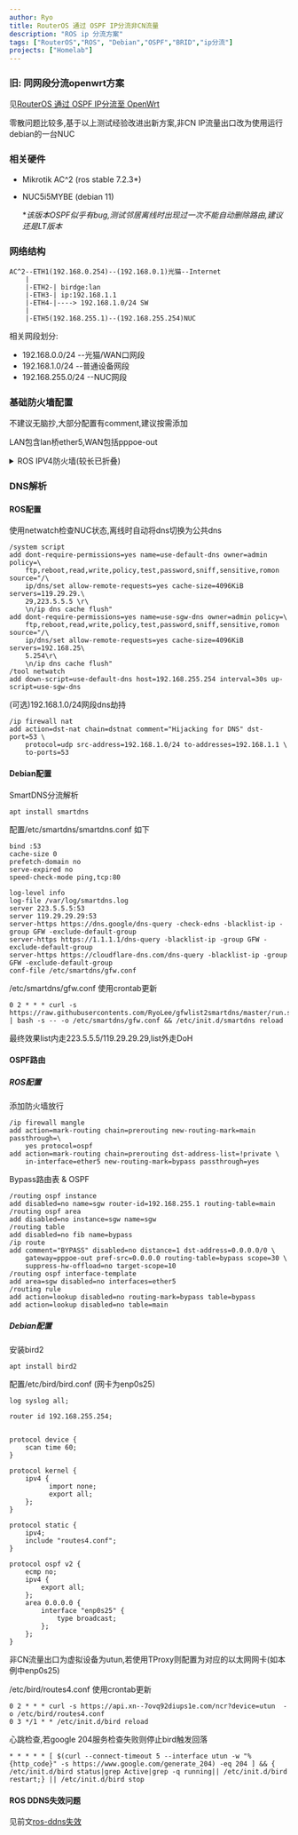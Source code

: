 ```yaml
---
author: Ryo
title: RouterOS 通过 OSPF IP分流非CN流量
description: "ROS ip 分流方案"
tags: ["RouterOS","ROS", "Debian","OSPF","BRID","ip分流"]
projects: ["Homelab"]
---
```


### 旧: 同网段分流openwrt方案

见[RouterOS 通过 OSPF IP分流至 OpenWrt](https://blog.xn--7ovq92diups1e.com/post/homelab-ros-ospf/)

零散问题比较多,基于以上测试经验改进出新方案,非CN IP流量出口改为使用运行debian的一台NUC

### 相关硬件
- Mikrotik AC^2 (ros stable 7.2.3*)
- NUC5i5MYBE (debian 11)

    **该版本OSPF似乎有bug,测试邻居离线时出现过一次不能自动删除路由,建议还是LT版本*

### 网络结构
```
AC^2--ETH1(192.168.0.254)--(192.168.0.1)光猫--Internet
    |
    |-ETH2-| birdge:lan
    |-ETH3-| ip:192.168.1.1
    |-ETH4-|----> 192.168.1.0/24 SW
    |
    |-ETH5(192.168.255.1)--(192.168.255.254)NUC
```

相关网段划分:
- 192.168.0.0/24 --光猫/WAN口网段
- 192.168.1.0/24 --普通设备网段
- 192.168.255.0/24 --NUC网段
### 基础防火墙配置
不建议无脑抄,大部分配置有comment,建议按需添加
 
LAN包含lan桥ether5,WAN包括pppoe-out
<details>
  <summary>ROS IPV4防火墙(较长已折叠)</summary>

```ros
/ip firewall address-list
add address=0.0.0.0/8 comment="defconf: RFC6890" list=no_forward_ipv4
add address=169.254.0.0/16 comment="defconf: RFC6890" list=no_forward_ipv4
add address=224.0.0.0/4 comment="defconf: multicast" list=no_forward_ipv4
add address=255.255.255.255 comment="defconf: RFC6890" list=no_forward_ipv4
add address=192.168.233.233 list=BOT
add address=192.168.0.0/16 list=private
add address=10.0.0.0/8 list=private
add address=172.16.0.0/12 list=private
/ip firewall filter
add action=drop chain=input comment=ANTI-BOT disabled=yes src-address-list=\
    BOT
add action=accept chain=input comment=Accept-OSPF protocol=ospf
add action=accept chain=input comment=Accept-LAN-DNS dst-address=192.168.1.1 \
    dst-port=53 protocol=udp
add action=accept chain=input comment=Accept-NTP dst-port=123 protocol=udp
add action=drop chain=input comment=BLOCK-DNS dst-port=53 in-interface-list=\
    WAN protocol=udp
add action=drop chain=input comment=BLOCK-DoT dst-port=53 in-interface-list=\
    WAN protocol=tcp
add action=drop chain=input comment=BLOCK-HTTP dst-port=80 in-interface-list=\
    WAN protocol=tcp
add action=drop chain=input comment=BLOCK-HTTPS dst-port=443 \
    in-interface-list=WAN protocol=tcp
add action=accept chain=input comment=\
    "defconf: accept established,related,untracked" connection-state=\
    established,related,untracked
add action=drop chain=input comment="defconf: drop invalid" connection-state=\
    invalid
add action=accept chain=input comment="defconf: accept ICMP" log-prefix=\
    IPv4-ping protocol=icmp
add action=accept chain=input comment=\
    "defconf: accept to local loopback (for CAPsMAN)" dst-address=127.0.0.1
add action=drop chain=input comment="defconf: drop all not coming from LAN" \
    in-interface-list=!LAN
add action=accept chain=forward comment="defconf: accept in ipsec policy" \
    ipsec-policy=in,ipsec
add action=accept chain=forward comment="defconf: accept out ipsec policy" \
    ipsec-policy=out,ipsec
add action=fasttrack-connection chain=forward comment="defconf: fasttrack" \
    connection-state=established,related hw-offload=yes
add action=accept chain=forward comment=\
    "defconf: accept established,related, untracked" connection-state=\
    established,related,untracked
add action=drop chain=forward comment="defconf: drop invalid" \
    connection-state=invalid
add action=drop chain=forward comment=\
    "defconf: drop all from WAN not DSTNATed" connection-nat-state=!dstnat \
    connection-state=new in-interface-list=WAN
add action=drop chain=forward comment="defconf: drop bad forward IPs" \
    src-address-list=no_forward_ipv4
add action=drop chain=forward comment="defconf: drop bad forward IPs" \
    dst-address-list=no_forward_ipv4
/ip firewall nat
add action=masquerade chain=srcnat comment="Hairpin NAT" dst-address=\
    192.168.1.0/24 out-interface=lan src-address=192.168.1.0/24
add action=masquerade chain=srcnat comment=ONU dst-address=192.168.0.0/24 \
    src-address=192.168.1.0/24
add action=masquerade chain=srcnat comment="defconf: masquerade" \
    ipsec-policy=out,none out-interface-list=WAN
```
</details>

### DNS解析
#### ROS配置
使用netwatch检查NUC状态,离线时自动将dns切换为公共dns
```ros
/system script
add dont-require-permissions=yes name=use-default-dns owner=admin policy=\
    ftp,reboot,read,write,policy,test,password,sniff,sensitive,romon source="/\
    ip/dns/set allow-remote-requests=yes cache-size=4096KiB servers=119.29.29.\
    29,223.5.5.5 \r\
    \n/ip dns cache flush"
add dont-require-permissions=yes name=use-sgw-dns owner=admin policy=\
    ftp,reboot,read,write,policy,test,password,sniff,sensitive,romon source="/\
    ip/dns/set allow-remote-requests=yes cache-size=4096KiB servers=192.168.25\
    5.254\r\
    \n/ip dns cache flush"
/tool netwatch
add down-script=use-default-dns host=192.168.255.254 interval=30s up-script=use-sgw-dns
```
(可选)192.168.1.0/24网段dns劫持
```ros
/ip firewall nat
add action=dst-nat chain=dstnat comment="Hijacking for DNS" dst-port=53 \
    protocol=udp src-address=192.168.1.0/24 to-addresses=192.168.1.1 \
    to-ports=53
```
#### Debian配置
SmartDNS分流解析
```
apt install smartdns
```
配置/etc/smartdns/smartdns.conf 如下
```
bind :53
cache-size 0
prefetch-domain no
serve-expired no
speed-check-mode ping,tcp:80

log-level info
log-file /var/log/smartdns.log
server 223.5.5.5:53
server 119.29.29.29:53
server-https https://dns.google/dns-query -check-edns -blacklist-ip -group GFW -exclude-default-group
server-https https://1.1.1.1/dns-query -blacklist-ip -group GFW -exclude-default-group
server-https https://cloudflare-dns.com/dns-query -blacklist-ip -group GFW -exclude-default-group
conf-file /etc/smartdns/gfw.conf
```
/etc/smartdns/gfw.conf 使用crontab更新
```
0 2 * * * curl -s https://raw.githubusercontents.com/RyoLee/gfwlist2smartdns/master/run.sh | bash -s -- -o /etc/smartdns/gfw.conf && /etc/init.d/smartdns reload
```
最终效果list内走223.5.5.5/119.29.29.29,list外走DoH

#### OSPF路由
##### ROS配置
添加防火墙放行
```ros
/ip firewall mangle
add action=mark-routing chain=prerouting new-routing-mark=main passthrough=\
    yes protocol=ospf
add action=mark-routing chain=prerouting dst-address-list=!private \
    in-interface=ether5 new-routing-mark=bypass passthrough=yes
```
Bypass路由表 & OSPF
```ros
/routing ospf instance
add disabled=no name=sgw router-id=192.168.255.1 routing-table=main
/routing ospf area
add disabled=no instance=sgw name=sgw
/routing table
add disabled=no fib name=bypass
/ip route
add comment="BYPASS" disabled=no distance=1 dst-address=0.0.0.0/0 \
    gateway=pppoe-out pref-src=0.0.0.0 routing-table=bypass scope=30 \
    suppress-hw-offload=no target-scope=10
/routing ospf interface-template
add area=sgw disabled=no interfaces=ether5
/routing rule
add action=lookup disabled=no routing-mark=bypass table=bypass
add action=lookup disabled=no table=main
```
##### Debian配置
安装bird2
```
apt install bird2
```

配置/etc/bird/bird.conf (网卡为enp0s25)
```
log syslog all;

router id 192.168.255.254;


protocol device {
	scan time 60;
}

protocol kernel {
	ipv4 {
	      import none;
	      export all;
	};
}

protocol static {
	ipv4;
	include "routes4.conf";
}

protocol ospf v2 {
    ecmp no;
  	ipv4 {
		export all;
	};
	area 0.0.0.0 {
		interface "enp0s25" {
			type broadcast;
		};
	};
}
```
非CN流量出口为虚拟设备为utun,若使用TProxy则配置为对应的以太网网卡(如本例中enp0s25)

/etc/bird/routes4.conf 使用crontab更新
```
0 2 * * * curl -s https://api.xn--7ovq92diups1e.com/ncr?device=utun  -o /etc/bird/routes4.conf
0 3 */1 * * /etc/init.d/bird reload
```

心跳检查,若google 204服务检查失败则停止bird触发回落
```
* * * * * [ $(curl --connect-timeout 5 --interface utun -w "%{http_code}" -s https://www.google.com/generate_204) -eq 204 ] && { /etc/init.d/bird status|grep Active|grep -q running|| /etc/init.d/bird restart;} || /etc/init.d/bird stop
```
#### ROS DDNS失效问题
见前文[ros-ddns失效](https://blog.xn--7ovq92diups1e.com/post/homelab-ros-ospf/#ros-ddns%e5%a4%b1%e6%95%88)